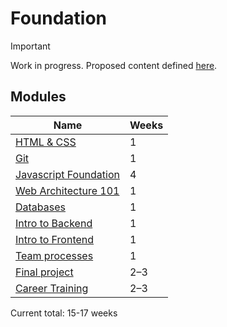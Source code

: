 # Foundation

> [!IMPORTANT]
> Work in progress. Proposed content defined [here](https://docs.google.com/document/d/151MLm-8WA6jSk0-9JhBTuG1xZ9Fo9HRLplJx6Bhps6A/edit?tab=t.0).

## Modules

| Name                                                       | Weeks |
| ---------------------------------------------------------- | ----- |
| [HTML & CSS](./html-css)                                   | 1     |
| [Git](./git)                                               | 1     |
| [Javascript Foundation](./javascript-foundation/)          | 4     |
| [Web Architecture 101](./web-architecture-101/)            | 1     |
| [Databases](./databases/)                                  | 1     |
| [Intro to Backend](./intro-to-backend/)                    | 1     |
| [Intro to Frontend](./intro-to-frontend/)                  | 1     |
| [Team processes](./team-processes-intro)                   | 1     |
| [Final project](./final-project/)                          | 2–3   |
| [Career Training](./career-training/)                      | 2–3   |

Current total: 15-17 weeks
